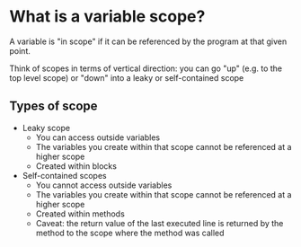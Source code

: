 # What is a variable scope?

A variable is "in scope" if it can be referenced by the program at that given point.

Think of scopes in terms of vertical direction: you can go "up" (e.g. to the top level scope) or "down" into a leaky or self-contained scope

## Types of scope

- Leaky scope
  - You can access outside variables
  - The variables you create within that scope cannot be referenced at a higher scope
  - Created within blocks
- Self-contained scopes
  - You cannot access outside variables
  - The variables you create within that scope cannot be referenced at a higher scope
  - Created within methods
  - Caveat: the return value of the last executed line is returned by the method to the scope where the method was called